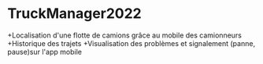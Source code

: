 # TruckManager2022

+Localisation d'une flotte de camions grâce au mobile des camionneurs
+Historique des trajets
+Visualisation des problèmes et signalement (panne, pause)sur l'app mobile
